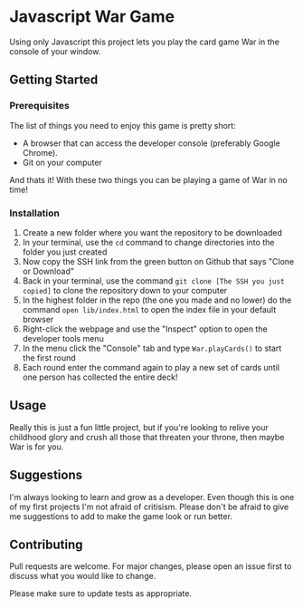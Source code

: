 # Javascript War Game

Using only Javascript this project lets you play the card game War in the console of your window.

## Getting Started

### Prerequisites
The list of things you need to enjoy this game is pretty short:

- A browser that can access the developer console (preferably Google Chrome).
- Git on your computer

And thats it! With these two things you can be playing a game of War in no time!

### Installation
1. Create a new folder where you want the repository to be downloaded
2. In your terminal, use the `cd` command to change directories into the folder you just created
3. Now copy the SSH link from the green button on Github that says "Clone or Download"
4. Back in your terminal, use the command `git clone [The SSH you just copied]` to clone the repository down to your computer
5. In the highest folder in the repo (the one you made and no lower) do the command `open lib/index.html` to open the index file in your default browser
6. Right-click the webpage and use the "Inspect" option to open the developer tools menu
7. In the menu click the "Console" tab and type `War.playCards()` to start the first round
8. Each round enter the command again to play a new set of cards until one person has collected the entire deck!

## Usage
Really this is just a fun little project, but if you're looking to relive your childhood glory and crush all those that threaten your throne, then maybe War is for you.

## Suggestions
I'm always looking to learn and grow as a developer. Even though this is one of my first projects I'm not afraid of critisism. Please don't be afraid to give me suggestions to add to make the game look or run better.

## Contributing
Pull requests are welcome. For major changes, please open an issue first to discuss what you would like to change.

Please make sure to update tests as appropriate.

